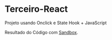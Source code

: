 # Terceiro-React
Projeto usando Onclick e State Hook + JavaScript

Resultado do Código com [Sandbox](https://codesandbox.io/s/terceiro-react-qjucn0?file=/src/App.js).
